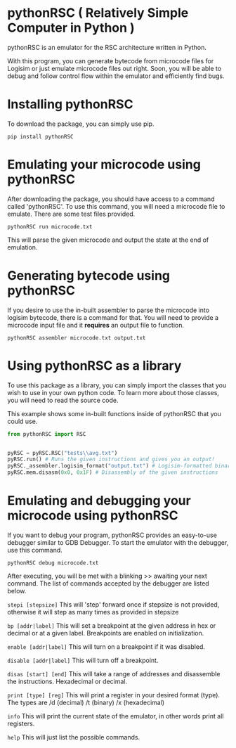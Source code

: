 # pythonRSC ( Relatively Simple Computer in Python )

pythonRSC is an emulator for the RSC architecture written in Python.


With this program, you can generate bytecode from microcode files for Logisim or just emulate microcode files out right.
Soon, you will be able to debug and follow control flow within the emulator and efficiently find bugs.

# Installing pythonRSC
To download the package, you can simply use pip.

``pip install pythonRSC``

# Emulating your microcode using pythonRSC
After downloading the package, you should have access to a command called 'pythonRSC'.
To use this command, you will need a microcode file to emulate. There are some test files provided.

``pythonRSC run microcode.txt``

This will parse the given microcode and output the state at the end of emulation.

# Generating bytecode using pythonRSC
If you desire to use the in-built assembler to parse the microcode into logisim bytecode, there is a command for that. You will need to provide a microcode input file and it **requires** an output file to function.

``pythonRSC assembler microcode.txt output.txt``

# Using pythonRSC as a library
To use this package as a library, you can simply import the classes that you wish to use in your own python code. To learn more about those classes, you will need to read the source code. 

This example shows some in-built functions inside of pythonRSC that you could use.
```py
from pythonRSC import RSC


pyRSC = pyRSC.RSC("tests\\avg.txt")
pyRSC.run() # Runs the given instructions and gives you an output!
pyRSC._assembler.logisim_format("output.txt") # Logisim-formatted binary output
pyRSC.mem.disasm(0x0, 0x1F) # Disassembly of the given instructions
```

# Emulating and debugging your microcode using pythonRSC
If you want to debug your program, pythonRSC provides an easy-to-use debugger similar to GDB Debugger.
To start the emulator with the debugger, use this command.

``pythonRSC debug microcode.txt``

After executing, you will be met with a blinking >> awaiting your next command.
The list of commands accepted by the debugger are listed below.


``stepi [stepsize]`` This will 'step' forward once if stepsize is not provided, otherwise it will step as many times as provided in stepsize

``bp [addr|label]`` This will set a breakpoint at the given address in hex or decimal or at a given label. Breakpoints are enabled on initialization.

``enable [addr|label]`` This will turn on a breakpoint if it was disabled.

``disable [addr|label]`` This will turn off a breakpoint.

``disas [start] [end]`` This will take a range of addresses and disassemble the instructions. Hexadecimal or decimal.

``print [type] [reg]`` This will print a register in your desired format (type). The types are /d (decimal) /t (binary) /x (hexadecimal)

``info`` This will print the current state of the emulator, in other words print all registers.

``help`` This will just list the possible commands.


